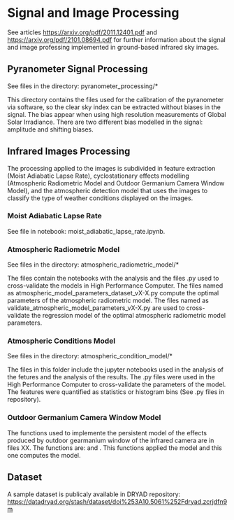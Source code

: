 # Signal and Image Processing

See articles https://arxiv.org/pdf/2011.12401.pdf and https://arxiv.org/pdf/2101.08694.pdf for further information about the signal and image professing implemented in ground-based infrared sky images.

## Pyranometer Signal Processing

See files in the directory: pyranometer_processing/* 

This directory contains the files used for the calibration of the pyranometer via software, so the clear sky index can be extracted without biases in the signal. The bias appear when using high resolution measurements of Global Solar Irradiance. There are two different bias modelled in the signal: amplitude and shifting biases.

## Infrared Images Processing

The processing applied to the images is subdivided in feature extraction (Moist Adiabatic Lapse Rate), cyclostationary effects modelling (Atmospheric Radiometric Model and Outdoor Germanium Camera Window Model), and the atmospheric detection model that uses the images to classify the type of weather conditions displayed on the images.

### Moist Adiabatic Lapse Rate

See file in notebook: moist_adiabatic_lapse_rate.ipynb.

### Atmospheric Radiometric Model

See files in the directory: atmospheric_radiometric_model/* 

The files contain the notebooks with the analysis and the files .py used to cross-validate the models in High Performance Computer. The files named as atmospheric_model_parameters_dataset_vX-X.py compute the optimal parameters of the atmospheric radiometric model. The files named as validate_atmospheric_model_parameters_vX-X.py are used to cross-validate the regression model of the optimal atmospheric radiometric model parameters.

### Atmospheric Conditions Model

See files in the directory: atmospheric_condition_model/*

The files in this folder include the jupyter notebooks used in the analysis of the fetures and the analysis of the results. The .py files were used in the High Performance Computer to cross-validate the parameters of the model. The features were quantified as statistics or histogram bins (See .py files in repository).

### Outdoor Germanium Camera Window Model

The functions used to implemente the persistent model of the effects produced by outdoor gearmanium window of the infrared camera are in files XX. The functions are: and . This functions applied the model and this one computes the model.

## Dataset

A sample dataset is publicaly available in DRYAD repository: https://datadryad.org/stash/dataset/doi%253A10.5061%252Fdryad.zcrjdfn9m

